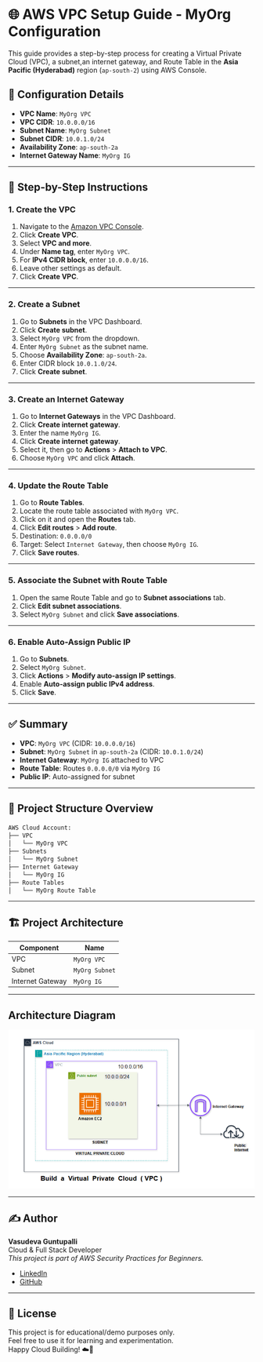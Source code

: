 
# 🌐 AWS VPC Setup Guide - MyOrg Configuration  

This guide provides a step-by-step process for creating a Virtual Private Cloud (VPC), a subnet,an internet gateway, and Route Table in the **Asia Pacific (Hyderabad)** region (`ap-south-2`) using AWS Console.  

## 🔧 Configuration Details  

- **VPC Name**: `MyOrg VPC`  
- **VPC CIDR**: `10.0.0.0/16`  
- **Subnet Name**: `MyOrg Subnet`  
- **Subnet CIDR**: `10.0.1.0/24`  
- **Availability Zone**: `ap-south-2a`  
- **Internet Gateway Name**: `MyOrg IG`  

---

## 📘 Step-by-Step Instructions  

### 1. Create the VPC  

1. Navigate to the [Amazon VPC Console](https://console.aws.amazon.com/vpc/).  
2. Click **Create VPC**.  
3. Select **VPC and more**.  
4. Under **Name tag**, enter `MyOrg VPC`.  
5. For **IPv4 CIDR block**, enter `10.0.0.0/16`.  
6. Leave other settings as default.  
7. Click **Create VPC**.  

---

### 2. Create a Subnet  

1. Go to **Subnets** in the VPC Dashboard.  
2. Click **Create subnet**.  
3. Select `MyOrg VPC` from the dropdown.  
4. Enter `MyOrg Subnet` as the subnet name.  
5. Choose **Availability Zone**: `ap-south-2a`.  
6. Enter CIDR block `10.0.1.0/24`.  
7. Click **Create subnet**.  

---

### 3. Create an Internet Gateway  

1. Go to **Internet Gateways** in the VPC Dashboard.  
2. Click **Create internet gateway**.  
3. Enter the name `MyOrg IG`.  
4. Click **Create internet gateway**.  
5. Select it, then go to **Actions** > **Attach to VPC**.  
6. Choose `MyOrg VPC` and click **Attach**.  

---

### 4. Update the Route Table  

1. Go to **Route Tables**.  
2. Locate the route table associated with `MyOrg VPC`.  
3. Click on it and open the **Routes** tab.  
4. Click **Edit routes** > **Add route**.  
5. Destination: `0.0.0.0/0`  
6. Target: Select `Internet Gateway`, then choose `MyOrg IG`.  
7. Click **Save routes**.  

---

### 5. Associate the Subnet with Route Table  

1. Open the same Route Table and go to **Subnet associations** tab.  
2. Click **Edit subnet associations**.  
3. Select `MyOrg Subnet` and click **Save associations**.  

---

### 6. Enable Auto-Assign Public IP  

1. Go to **Subnets**.  
2. Select `MyOrg Subnet`.  
3. Click **Actions** > **Modify auto-assign IP settings**.  
4. Enable **Auto-assign public IPv4 address**.  
5. Click **Save**.  

---

## ✅ Summary  

- **VPC**: `MyOrg VPC` (CIDR: `10.0.0.0/16`)  
- **Subnet**: `MyOrg Subnet` in `ap-south-2a` (CIDR: `10.0.1.0/24`)  
- **Internet Gateway**: `MyOrg IG` attached to VPC  
- **Route Table**: Routes `0.0.0.0/0` via `MyOrg IG`  
- **Public IP**: Auto-assigned for subnet  

---
## 📂 Project Structure Overview  

```text
AWS Cloud Account:
├── VPC 
│   └── MyOrg VPC  
├── Subnets
│   └── MyOrg Subnet 
├── Internet Gateway
│   └── MyOrg IG
├── Route Tables
│   └── MyOrg Route Table

```

---

## 🏗️ Project Architecture  

| Component        | Name               |
|------------------|--------------------|
| VPC              | `MyOrg VPC`        |
| Subnet           | `MyOrg Subnet`     |
| Internet Gateway | `MyOrg IG`         |
-----------------------------------------

## Architecture Diagram  

![Project Architecture](https://github.com/guntupallivasudeva/AWS_Beginner_level_projects/blob/main/AWS%20Cloud%20Networking%20Series/1.%20Build%20A%20Virtual%20Private%20Cloud%20With%20Subnets,%20Internet-Gateway,%20Routetable/Images/Project%20Architeture.png?raw=true)
  
---

## ✍️ Author  

**Vasudeva Guntupalli**   
Cloud & Full Stack Developer  
_This project is part of AWS Security Practices for Beginners._

- [LinkedIn](https://www.linkedin.com/in/guntupallivasudeva/)  
- [GitHub](https://github.com/guntupallivasudeva)  

---

## 📌 License  

This project is for educational/demo purposes only.  
Feel free to use it for learning and experimentation.  
Happy Cloud Building! ☁️🚀  
